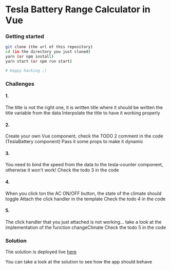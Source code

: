 # Tesla Battery Range Calculator in Vue

### Getting started

```bash
git clone (the url of this repository)
cd (in the directory you just cloned)
yarn (or npm install)
yarn start (or npm run start)

# Happy hacking ;)
```

### Challenges

#### 1.

The title is not the right one, it is written title where it should be written the title variable from the data
Interpolate the title to have it working properly

#### 2.

Create your own Vue component, check the TODO 2 comment in the code (TeslaBattery component)
Pass it some props to make it dynamic

#### 3.

You need to bind the speed from the data to the tesla-counter component, otherwise it won't work!
Check the todo 3 in the code

#### 4.

When you click ton the AC ON/OFF button, the state of the climate should toggle
Attach the click handler in the template
Check the todo 4 in the code

#### 5.

The click handler that you just attached is not working... take a look at the implementation of the function changeClimate
Check the todo 5 in the code

### Solution

The solution is deployed live [here](https://gifted-lumiere-8b6fec.netlify.com/)

You can take a look at the solution to see how the app should behave

